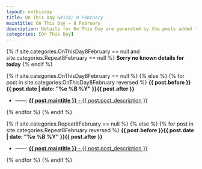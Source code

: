 ```yaml
---
layout: onthisday
title: On This Day &#124; 8 February
maintitle: On This Day — 8 February
description: Details for On This Day are genarated by the posts added to the website so the content is subject to changes/updates over time.
categories: [On This Day]
---
```


{% if site.categories.OnThisDay8February == null and site.categories.Repeat8February == null %}
<strong>Sorry no known details for today</strong>
{% endif %}

{% if site.categories.OnThisDay8February == null %}
{% else %}
{% for post in site.categories.OnThisDay8February reversed %}
<strong>{{ post.before }}{{ post.date | date: "%e %B %Y" }}{{ post.after }}</strong>
<ul>
<li> ——: <a class="{{ post.class }}" href="{{ post.url }}"><strong>{{ post.maintitle }}</strong> - {{ post.post_description }}</a></li>
</ul>
{% endfor %}
{% endif %}

{% if site.categories.Repeat8February == null %}
{% else %}
{% for post in site.categories.Repeat8February reversed %}
<strong>{{ post.before }}{{ post.date | date: "%e %B %Y" }}{{ post.after }}</strong>
<ul>
<li> ——: <a class="{{ post.class }}" href="{{ post.url }}"><strong>{{ post.maintitle }}</strong> - {{ post.post_description }}</a></li>
</ul>
{% endfor %}
{% endif %}
